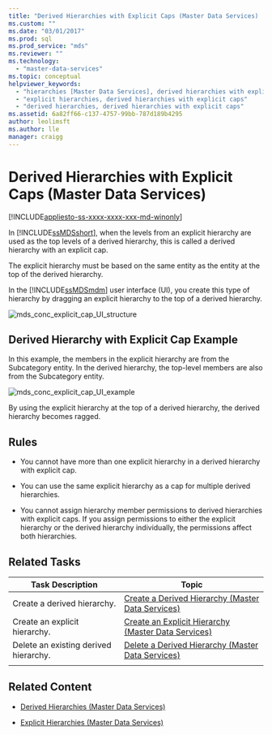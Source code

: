 ```yaml
---
title: "Derived Hierarchies with Explicit Caps (Master Data Services) | Microsoft Docs"
ms.custom: ""
ms.date: "03/01/2017"
ms.prod: sql
ms.prod_service: "mds"
ms.reviewer: ""
ms.technology: 
  - "master-data-services"
ms.topic: conceptual
helpviewer_keywords: 
  - "hierarchies [Master Data Services], derived hierarchies with explicit caps"
  - "explicit hierarchies, derived hierarchies with explicit caps"
  - "derived hierarchies, derived hierarchies with explicit caps"
ms.assetid: 6a82ff66-c137-4757-99bb-787d189b4295
author: leolimsft
ms.author: lle
manager: craigg
---
```

# Derived Hierarchies with Explicit Caps (Master Data Services)

[!INCLUDE[appliesto-ss-xxxx-xxxx-xxx-md-winonly](../includes/appliesto-ss-xxxx-xxxx-xxx-md-winonly.md)]

  In [!INCLUDE[ssMDSshort](../includes/ssmdsshort-md.md)], when the levels from an explicit hierarchy are used as the top levels of a derived hierarchy, this is called a derived hierarchy with an explicit cap.  
  
 The explicit hierarchy must be based on the same entity as the entity at the top of the derived hierarchy.  
  
 In the [!INCLUDE[ssMDSmdm](../includes/ssmdsmdm-md.md)] user interface (UI), you create this type of hierarchy by dragging an explicit hierarchy to the top of a derived hierarchy.  
  
 ![mds_conc_explicit_cap_UI_structure](../master-data-services/media/mds-conc-explicit-cap-ui-structure.gif "mds_conc_explicit_cap_UI_structure")  
  
## Derived Hierarchy with Explicit Cap Example  
 In this example, the members in the explicit hierarchy are from the Subcategory entity. In the derived hierarchy, the top-level members are also from the Subcategory entity.  
  
 ![mds_conc_explicit_cap_UI_example](../master-data-services/media/mds-conc-explicit-cap-ui-example.gif "mds_conc_explicit_cap_UI_example")  
  
 By using the explicit hierarchy at the top of a derived hierarchy, the derived hierarchy becomes ragged.  
  
## Rules  
  
-   You cannot have more than one explicit hierarchy in a derived hierarchy with explicit cap.  
  
-   You can use the same explicit hierarchy as a cap for multiple derived hierarchies.  
  
-   You cannot assign hierarchy member permissions to derived hierarchies with explicit caps. If you assign permissions to either the explicit hierarchy or the derived hierarchy individually, the permissions affect both hierarchies.  
  
## Related Tasks  
  
|Task Description|Topic|  
|----------------------|-----------|  
|Create a derived hierarchy.|[Create a Derived Hierarchy &#40;Master Data Services&#41;](../master-data-services/create-a-derived-hierarchy-master-data-services.md)|  
|Create an explicit hierarchy.|[Create an Explicit Hierarchy &#40;Master Data Services&#41;](../master-data-services/create-an-explicit-hierarchy-master-data-services.md)|  
|Delete an existing derived hierarchy.|[Delete a Derived Hierarchy &#40;Master Data Services&#41;](../master-data-services/delete-a-derived-hierarchy-master-data-services.md)|  
|||  
  
## Related Content  
  
-   [Derived Hierarchies &#40;Master Data Services&#41;](../master-data-services/derived-hierarchies-master-data-services.md)  
  
-   [Explicit Hierarchies &#40;Master Data Services&#41;](../master-data-services/explicit-hierarchies-master-data-services.md)  
  
  
